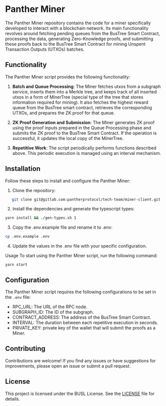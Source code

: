 # Panther Miner

The Panther Miner repository contains the code for a miner specifically
developed to interact with a blockchain network. Its main functionality revolves
around fetching pending queues from the BusTree Smart Contract, processing the
data, generating Zero-Knowledge proofs, and submitting these proofs back to the
BusTree Smart Contract for mining Unspent Transaction Outputs (UTXOs) batches.

## Functionality

The Panther Miner script provides the following functionality:

1. **Batch and Queue Processing**: The Miner fetches utxos from a subgraph
   service, inserts them into a Merkle tree, and keeps track of all inserted
   utxos in a form of MinerTree (special type of the tree that stores
   information required for mining). It also fetches the highest reward queue
   from the BusTree smart contract, retrieves the corresponding UTXOs, and
   prepares the ZK proof for that queue.

2. **ZK Proof Generation and Submission**: The Miner generates ZK proof using
   the proof inputs prepared in the Queue Processing phase and submits the ZK
   proof to the BusTree Smart Contract. If the operation is successful, it
   updates the local copy of the MinerTree.

3. **Repetitive Work**: The script periodically performs functions described
   above. This periodic execution is managed using an interval mechanism.

## Installation

Follow these steps to install and configure the Panther Miner:

1. Clone the repository:

```bash
   git clone git@gitlab.com:pantherprotocol/tech-team/miner-client.git
```

2. Install the dependencies and generate the typescript types:

```bash
yarn install && ./gen-types.sh 1
```

3. Copy the .env.example file and rename it to .env:

```bash
cp .env.example .env
```

4. Update the values in the .env file with your specific configuration.

Usage
To start using the Panther Miner script, run the following command:

```
yarn start
```

## Configuration

The Panther Miner script requires the following configurations to be set in the
`.env` file:

-   RPC_URL: The URL of the RPC node.
-   SUBGRAPH_ID: The ID of the subgraph.
-   CONTRACT_ADDRESS: The address of the BusTree Smart Contract.
-   INTERVAL: The duration between each repetitive execution in seconds.
-   PRIVATE_KEY: private key of the wallet that will submit the proofs as a Miner.

## Contributing

Contributions are welcome! If you find any issues or have suggestions for
improvements, please open an issue or submit a pull request.

## License

This project is licensed under the BUSL License. See the [LICENSE](../LICENSE) file for details.
